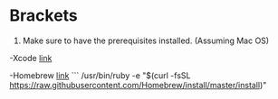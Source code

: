 # Brackets

  
1. Make sure to have the prerequisites installed. (Assuming Mac OS)

-Xcode [link](https://itunes.apple.com/us/app/xcode/id497799835?mt=12)

-Homebrew [link](https://brew.sh/)
	```
	/usr/bin/ruby -e "$(curl -fsSL https://raw.githubusercontent.com/Homebrew/install/master/install)"
